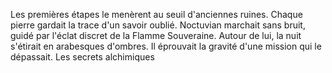 Les premières étapes le menèrent au seuil d'anciennes ruines. Chaque pierre gardait la trace d'un savoir oublié. Noctuvian marchait sans bruit, guidé par l'éclat discret de la Flamme Souveraine. Autour de lui, la nuit s'étirait en arabesques d'ombres. Il éprouvait la gravité d'une mission qui le dépassait. Les secrets alchimiques

